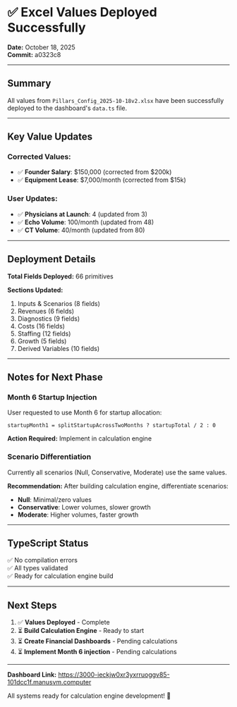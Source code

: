 # ✅ Excel Values Deployed Successfully

**Date:** October 18, 2025  
**Commit:** a0323c8

---

## Summary

All values from `Pillars_Config_2025-10-18v2.xlsx` have been successfully deployed to the dashboard's `data.ts` file.

---

## Key Value Updates

### **Corrected Values:**
- ✅ **Founder Salary**: $150,000 (corrected from $200k)
- ✅ **Equipment Lease**: $7,000/month (corrected from $15k)

### **User Updates:**
- ✅ **Physicians at Launch**: 4 (updated from 3)
- ✅ **Echo Volume**: 100/month (updated from 48)
- ✅ **CT Volume**: 40/month (updated from 80)

---

## Deployment Details

**Total Fields Deployed:** 66 primitives

**Sections Updated:**
1. Inputs & Scenarios (8 fields)
2. Revenues (6 fields)
3. Diagnostics (9 fields)
4. Costs (16 fields)
5. Staffing (12 fields)
6. Growth (5 fields)
7. Derived Variables (10 fields)

---

## Notes for Next Phase

### **Month 6 Startup Injection**
User requested to use Month 6 for startup allocation:
```
startupMonth1 = splitStartupAcrossTwoMonths ? startupTotal / 2 : 0
```
**Action Required:** Implement in calculation engine

### **Scenario Differentiation**
Currently all scenarios (Null, Conservative, Moderate) use the same values.

**Recommendation:** After building calculation engine, differentiate scenarios:
- **Null**: Minimal/zero values
- **Conservative**: Lower volumes, slower growth
- **Moderate**: Higher volumes, faster growth

---

## TypeScript Status

✅ No compilation errors  
✅ All types validated  
✅ Ready for calculation engine build

---

## Next Steps

1. ✅ **Values Deployed** - Complete
2. ⏳ **Build Calculation Engine** - Ready to start
3. ⏳ **Create Financial Dashboards** - Pending calculations
4. ⏳ **Implement Month 6 injection** - Pending calculations

---

**Dashboard Link:** https://3000-ieckjw0xr3yxrruoggv85-101dcc1f.manusvm.computer

All systems ready for calculation engine development! 🚀

